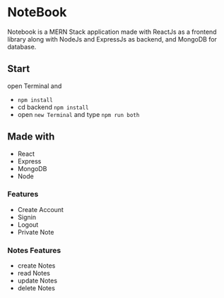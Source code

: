 # NoteBook

Notebook is a MERN Stack application made with ReactJs as a frontend library along with NodeJs and ExpressJs as backend, and MongoDB for database.

## Start

open Terminal and

- `npm install`
- cd backend `npm install`
- open `new Terminal` and type `npm run both`

## Made with

- React
- Express
- MongoDB
- Node

### Features

- Create Account
- Signin
- Logout
- Private Note

### Notes Features

- create Notes
- read Notes
- update Notes
- delete Notes
